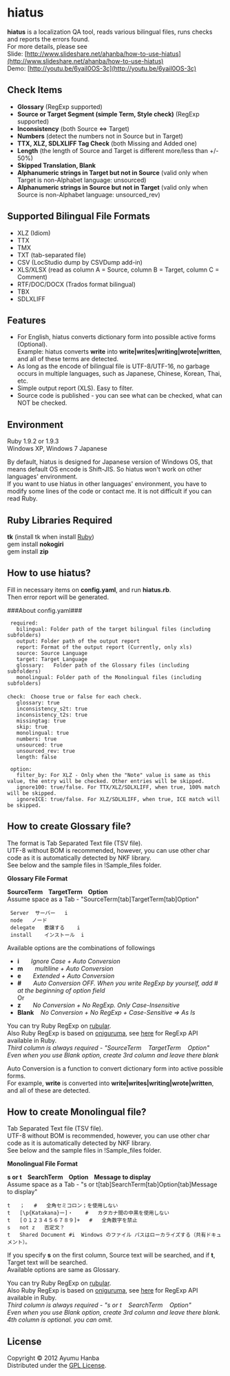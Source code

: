 hiatus
===========================
**hiatus** is a localization QA tool, reads various bilingual files, runs checks and reports the errors found.  
For more details, please see  
Slide: [http://www.slideshare.net/ahanba/how-to-use-hiatus](http://www.slideshare.net/ahanba/how-to-use-hiatus)  
Demo: [http://youtu.be/6yaiI0OS-3c](http://youtu.be/6yaiI0OS-3c)  

Check Items
------
+ **Glossary** (RegExp supported)
+ **Source or Target Segment (simple Term, Style check)** (RegExp supported)
+ **Inconsistency** (both Source <=> Target)
+ **Numbers** (detect the numbers not in Source but in Target)
+ **TTX, XLZ, SDLXLIFF Tag Check** (both Missing and Added one)
+ **Length** (the length of Source and Target is different more/less than +/- 50%)
+ **Skipped Translation, Blank**
+ **Alphanumeric strings in Target but not in Source** (valid only when Target is non-Alphabet language: unsourced)
+ **Alphanumeric strings in Source but not in Target** (valid only when Source is non-Alphabet language: unsourced_rev)

Supported Bilingual File Formats
------
+ XLZ (Idiom)
+ TTX
+ TMX
+ TXT (tab-separated file)
+ CSV (LocStudio dump by CSVDump add-in)
+ XLS/XLSX (read as column A = Source, column B = Target, column C = Comment)
+ RTF/DOC/DOCX (Trados format bilingual)
+ TBX
+ SDLXLIFF

Features
--------
+ For English, hiatus converts dictionary form into possible active forms (Optional).    
  Example: hiatus converts **write** into **write|writes|writing|wrote|written**, and all of these terms are detected.
+ As long as the encode of bilingual file is UTF-8/UTF-16, no garbage occurs in multiple languages, such as Japanese, Chinese, Korean, Thai, etc.
+ Simple output report (XLS). Easy to filter.
+ Source code is published - you can see what can be checked, what can NOT be checked.

Environment
--------
Ruby 1.9.2 or 1.9.3  
Windows XP, Windows 7 Japanese  

By default, hiatus is designed for Japanese version of Windows OS, that means default OS encode is Shift-JIS. So hiatus won't work on other languages' environment.  
If you want to use hiatus in other languages' environment, you have to modify some lines of the code or contact me. It is not difficult if you can read Ruby.

Ruby Libraries Required
---------
**tk** (install tk when install [Ruby](http://rubyinstaller.org/))  
gem install **nokogiri**  
gem install **zip**  

How to use hiatus?
---------
Fill in necessary items on **config.yaml**, and run **hiatus.rb**.  
Then error report will be generated.

###About config.yaml###

     required:  
       bilingual: Folder path of the target bilingual files (including subfolders)  
       output: Folder path of the output report  
       report: Format of the output report (Currently, only xls)  
       source: Source Language  
       target: Target Language  
       glossary:   Folder path of the Glossary files (including subfolders)
       monolingual: Folder path of the Monolingual files (including subfolders) 

    check:　Choose true or false for each check.
       glossary: true  
       inconsistency_s2t: true  
       inconsistency_t2s: true  
       missingtag: true  
       skip: true  
       monolingual: true  
       numbers: true  
       unsourced: true  
       unsourced_rev: true   
       length: false  
  
     option:  
       filter_by: For XLZ - Only when the "Note" value is same as this value, the entry will be checked. Other entries will be skipped.   
       ignore100: true/false. For TTX/XLZ/SDLXLIFF, when true, 100% match will be skipped.  
       ignoreICE: true/false. For XLZ/SDLXLIFF, when true, ICE match will be skipped.  

How to create Glossary file?
------------
The format is Tab Separated Text file (TSV file).  
UTF-8 without BOM is recommended, however, you can use other char code as it is automatically detected by NKF library.   
See below and the sample files in !Sample_files folder.  

**Glossary File Format** 

**SourceTerm&nbsp;&nbsp;&nbsp;&nbsp;TargetTerm&nbsp;&nbsp;&nbsp;&nbsp;Option**  
Assume space as a Tab - "SourceTerm[tab]TargetTerm[tab]Option" 

     Server	 サーバー	i
     node	ノード
     delegate	委譲する	i
     install	インストール	i 

Available options are the combinations of followings
+ **i**&nbsp;&nbsp;&nbsp;&nbsp;&nbsp;&nbsp;&nbsp;*Ignore Case + Auto Conversion*
+ **m**&nbsp;&nbsp;&nbsp;&nbsp;&nbsp;&nbsp;&nbsp;*multiline + Auto Conversion*
+ **e**&nbsp;&nbsp;&nbsp;&nbsp;&nbsp;&nbsp;&nbsp;*Extended + Auto Conversion*  
+ **#**&nbsp;&nbsp;&nbsp;&nbsp;&nbsp;&nbsp;&nbsp;*Auto Conversion OFF. When you write RegExp by yourself, add # at the beginning of option field*  
Or  
+ **z**&nbsp;&nbsp;&nbsp;&nbsp;&nbsp;&nbsp;&nbsp;*No Conversion + No RegExp. Only Case-Insensitive*
+ **Blank**&nbsp;&nbsp;&nbsp;&nbsp;*No Conversion + No RegExp + Case-Sensitive => As Is*  

You can try Ruby RegExp on [rubular](http://rubular.com/).  
Also Ruby RegExp is based on [oniguruma](http://www.geocities.jp/kosako3/oniguruma/), see [here](http://www.geocities.jp/kosako3/oniguruma/doc/RE.txt) for RegExp API available in Ruby.   
*Third column is always required - "SourceTerm&nbsp;&nbsp;&nbsp;&nbsp;TargetTerm&nbsp;&nbsp;&nbsp;&nbsp;Option"*  
*Even when you use Blank option, create 3rd column and leave there blank*

Auto Conversion is a function to convert dictionary form into active possible forms.  
For example, **write** is converted into **write|writes|writing|wrote|written**, and all of these are detected.  

How to create Monolingual file?
--------
Tab Separated Text file (TSV file).  
UTF-8 without BOM is recommended, however, you can use other char code as it is automatically detected by NKF library.   
See below and the sample files in !Sample_files folder.   

**Monolingual File Format** 

**s or t&nbsp;&nbsp;&nbsp;&nbsp;SearchTerm&nbsp;&nbsp;&nbsp;&nbsp;Option&nbsp;&nbsp;&nbsp;&nbsp;Message to display**  
Assume space as a Tab - "s or t[tab]SearchTerm[tab]Option[tab]Message to display"  

	t	；	#	全角セミコロン；を使用しない
	t	[\p{Katakana}ー]・	#	カタカナ間の中黒を使用しない
	t	[０１２３４５６７８９]+	#	全角数字を禁止
	s	not	z	否定文？
	t	Shared Document	#i	Windows のファイル パスはローカライズする（共有ドキュメント）。

If you specify **s** on the first column, Source text will be searched, and if **t**, Target text will be searched.  
Available options are same as Glossary.

You can try Ruby RegExp on [rubular](http://rubular.com/).  
Also Ruby RegExp is based on [oniguruma](http://www.geocities.jp/kosako3/oniguruma/), see [here](http://www.geocities.jp/kosako3/oniguruma/doc/RE.txt) for RegExp API available in Ruby.   
*Third column is always required - "s or t&nbsp;&nbsp;&nbsp;&nbsp;SearchTerm&nbsp;&nbsp;&nbsp;&nbsp;Option"*  
*Even when you use Blank option, create 3rd column and leave there blank.*
*4th column is optional. you can omit.*

License
----------
Copyright &copy; 2012 Ayumu Hanba  
Distributed under the [GPL License][GPL].

[GPL]: http://www.gnu.org/licenses/gpl.html
